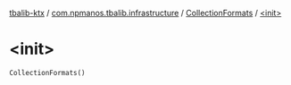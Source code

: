 [tbalib-ktx](../../index.md) / [com.npmanos.tbalib.infrastructure](../index.md) / [CollectionFormats](index.md) / [&lt;init&gt;](./-init-.md)

# &lt;init&gt;

`CollectionFormats()`